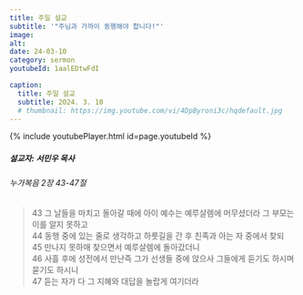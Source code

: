 ```yaml
---
title: 주일 설교
subtitle: '"주님과 가까이 동행해야 합니다!"'
image: 
alt:
date: 24-03-10
category: sermon
youtubeId: 1aalEDtwFdI

caption:
  title: 주일 설교
  subtitle: 2024. 3. 10
  # thumbnail: https://img.youtube.com/vi/4DpByroni3c/hqdefault.jpg
---
```

{% include youtubePlayer.html id=page.youtubeId %}

##### 설교자: 서민우 목사

###### 누가복음 2장 43-47절

> 43 그 날들을 마치고 돌아갈 때에 아이 예수는 예루살렘에 머무셨더라 그 부모는 이를 알지 못하고  
> 44 동행 중에 있는 줄로 생각하고 하룻길을 간 후 친족과 아는 자 중에서 찾되  
> 45 만나지 못하매 찾으면서 예루살렘에 돌아갔더니  
> 46 사흘 후에 성전에서 만난즉 그가 선생들 중에 앉으사 그들에게 듣기도 하시며 묻기도 하시니  
> 47 듣는 자가 다 그 지혜와 대답을 놀랍게 여기더라  
